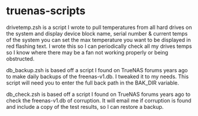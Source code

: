 # truenas-scripts
drivetemp.zsh is a script I wrote to pull temperatures from all hard drives on the system and display device block name, serial number & current temps of the system you can set the max temperature you want to be displayed in red flashing text. I wrote this so I can periodically check all my drives temps so I know where there may be a fan not working properly or being obstructed.

db_backup.zsh is based off a script I found on TrueNAS forums years ago to make daily backups of the freenas-v1.db. I tweaked it to my needs. This script will need you to enter the full back path in the BAK_DIR variable.

db_check.zsh is based off a script I found on TrueNAS forums years ago to check the freenas-v1.db of corruption. It will email me if corruption is found and include a copy of the test results, so I can restore a backup.
